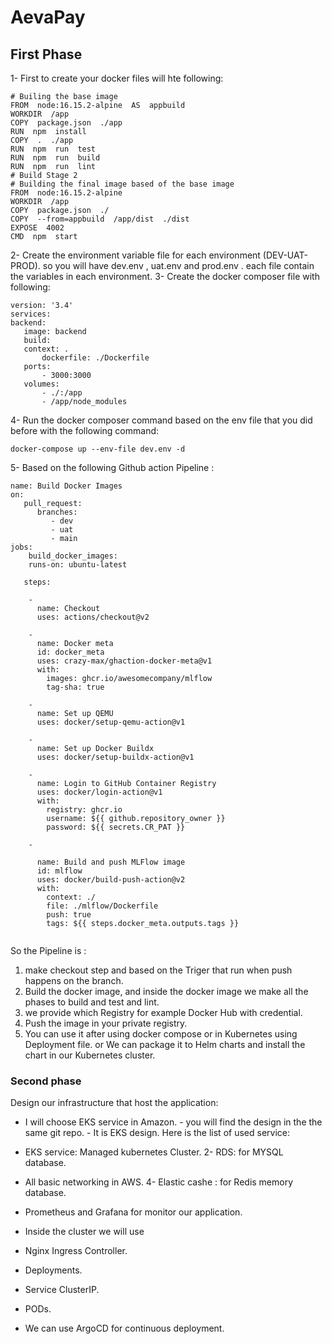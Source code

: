 # AevaPay
## First Phase
1- First to create your docker files will hte following:

    # Builing the base image 
    FROM  node:16.15.2-alpine  AS  appbuild
    WORKDIR  /app
    COPY  package.json  ./app
    RUN  npm  install
    COPY  .  ./app
    RUN  npm  run  test
    RUN  npm  run  build
    RUN  npm  run  lint
    # Build Stage 2
    # Building the final image based of the base image
    FROM  node:16.15.2-alpine
    WORKDIR  /app
    COPY  package.json  ./
    COPY  --from=appbuild  /app/dist  ./dist
    EXPOSE  4002
    CMD  npm  start


2- Create the environment variable file for each environment (DEV-UAT-PROD). so you will have dev.env , uat.env and prod.env .
each file contain the variables in each environment.
3- Create the  docker composer file  with following:

```
version: '3.4'
services:
backend:
   image: backend
   build:
   context: .
       dockerfile: ./Dockerfile
   ports:
       - 3000:3000
   volumes:
       - ./:/app
       - /app/node_modules
 ```
4- Run the docker composer command based on the env file that you did before with the following command:
```
docker-compose up --env-file dev.env -d 
```

5- Based on the following Github action Pipeline :
```
name: Build Docker Images
on:
   pull_request:
      branches:
         - dev
         - uat
         - main
jobs:
    build_docker_images:
    runs-on: ubuntu-latest

   steps:

    -
      name: Checkout
      uses: actions/checkout@v2
 
    -
      name: Docker meta
      id: docker_meta
      uses: crazy-max/ghaction-docker-meta@v1
      with:
        images: ghcr.io/awesomecompany/mlflow
        tag-sha: true

    -
      name: Set up QEMU
      uses: docker/setup-qemu-action@v1

    -
      name: Set up Docker Buildx
      uses: docker/setup-buildx-action@v1

    -
      name: Login to GitHub Container Registry
      uses: docker/login-action@v1
      with:
        registry: ghcr.io
        username: ${{ github.repository_owner }}
        password: ${{ secrets.CR_PAT }}

    -

      name: Build and push MLFlow image
      id: mlflow
      uses: docker/build-push-action@v2
      with:
        context: ./
        file: ./mlflow/Dockerfile
        push: true
        tags: ${{ steps.docker_meta.outputs.tags }}
        
   ```

So the Pipeline is :

 1. make checkout step and based on the Triger that run when push happens  on the branch.
 2. Build the docker image, and inside the docker image we make all the phases to build and test and lint.
 3. we provide which Registry for example Docker Hub with credential.
 4. Push the image in your private registry.
 5. You can use it after using docker compose or in Kubernetes using Deployment file. or We can package it to Helm charts and install the chart in our Kubernetes cluster.


### Second phase
Design our infrastructure that host the application:

 -  I will choose EKS service in Amazon.
        - you will find the design in the the same git repo.
        - It is EKS design.  Here is the list of used service: 
 
 
 - EKS service: Managed kubernetes Cluster.  2- RDS: for MYSQL database. 
 -   All basic networking in AWS.  4- Elastic cashe : for Redis memory database. 
 - Prometheus and Grafana for monitor our application. 
 -  Inside the cluster we will use 
 -  Nginx Ingress Controller.
 -  Deployments.
 -  Service ClusterIP.
 -  PODs.
 -  We can use ArgoCD for continuous deployment.